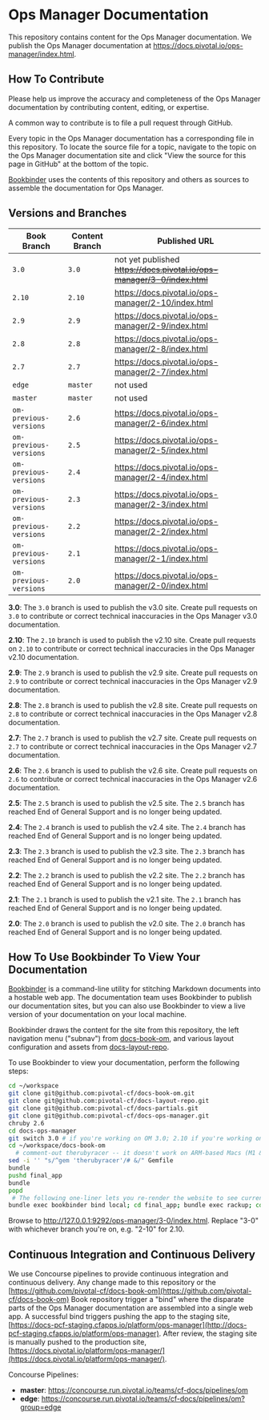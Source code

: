 # Ops Manager Documentation

This repository contains content for the Ops Manager documentation. We publish the Ops Manager documentation at
https://docs.pivotal.io/ops-manager/index.html.

## How To Contribute

Please help us improve the accuracy and completeness of the Ops Manager documentation by
contributing content, editing, or expertise.

A common way to contribute is to file a pull request through GitHub.

Every topic in the Ops Manager documentation has a corresponding file in this repository. To locate
the source file for a topic, navigate to the topic on the Ops Manager documentation site and click
"View the source for this page in GitHub" at the bottom of the topic.

[Bookbinder](https://github.com/pivotal-cf/bookbinder/) uses the contents of this repository and others as sources to assemble the documentation for Ops Manager.

## <a name="version-branch"></a> Versions and Branches

| **Book Branch** | **Content Branch** | **Published URL** |
|-----------------|--------------------|-------------------|
|           `3.0` |              `3.0` | not yet published <strike>https://docs.pivotal.io/ops-manager/3-0/index.html</strike> |
|          `2.10` |             `2.10` | https://docs.pivotal.io/ops-manager/2-10/index.html |
|           `2.9` |              `2.9` | https://docs.pivotal.io/ops-manager/2-9/index.html  |
|           `2.8` |              `2.8` | https://docs.pivotal.io/ops-manager/2-8/index.html  |
|           `2.7` |              `2.7` | https://docs.pivotal.io/ops-manager/2-7/index.html  |
|          `edge` |           `master` |          not used |
|        `master` |           `master` |          not used |
| `om-previous-versions` | `2.6` | https://docs.pivotal.io/ops-manager/2-6/index.html |
| `om-previous-versions` | `2.5` | https://docs.pivotal.io/ops-manager/2-5/index.html |
| `om-previous-versions` | `2.4` | https://docs.pivotal.io/ops-manager/2-4/index.html |
| `om-previous-versions` | `2.3` | https://docs.pivotal.io/ops-manager/2-3/index.html |
| `om-previous-versions` | `2.2` | https://docs.pivotal.io/ops-manager/2-2/index.html |
| `om-previous-versions` | `2.1` | https://docs.pivotal.io/ops-manager/2-1/index.html |
| `om-previous-versions` | `2.0` | https://docs.pivotal.io/ops-manager/2-0/index.html |

**3.0**: The `3.0` branch is used to publish the v3.0 site. Create pull requests on `3.0` to contribute or
correct technical inaccuracies in the Ops Manager v3.0 documentation.

**2.10**: The `2.10` branch is used to publish the v2.10 site. Create pull requests on `2.10` to contribute or
correct technical inaccuracies in the Ops Manager v2.10 documentation.

**2.9**: The `2.9` branch is used to publish the v2.9 site. Create pull requests on `2.9` to contribute or
correct technical inaccuracies in the Ops Manager v2.9 documentation.

**2.8**: The `2.8` branch is used to publish the v2.8 site. Create pull requests on `2.8` to contribute or
correct technical inaccuracies in the Ops Manager v2.8 documentation.

**2.7**: The `2.7` branch is used to publish the v2.7 site. Create pull requests on `2.7` to contribute or
correct technical inaccuracies in the Ops Manager v2.7 documentation.

**2.6**: The `2.6` branch is used to publish the v2.6 site. Create pull requests on `2.6` to contribute or
correct technical inaccuracies in the Ops Manager v2.6 documentation.

**2.5**: The `2.5` branch is used to publish the v2.5 site. The `2.5` branch has reached End of General Support and is
no longer being updated.

**2.4**: The `2.4` branch is used to publish the v2.4 site. The `2.4` branch has reached End of General Support and is
no longer being updated.

**2.3**: The `2.3` branch is used to publish the v2.3 site. The `2.3` branch has reached End of General Support and is
no longer being updated.

**2.2**: The `2.2` branch is used to publish the v2.2 site. The `2.2` branch has reached End of General Support and is
no longer being updated.

**2.1**: The `2.1` branch is used to publish the v2.1 site. The `2.1` branch has reached End of General Support and is
no longer being updated.

**2.0**: The `2.0` branch is used to publish the v2.0 site. The `2.0` branch has reached End of General Support and is
no longer being updated.

## How To Use Bookbinder To View Your Documentation

[Bookbinder](https://github.com/pivotal-cf/bookbinder/blob/master/README.md) is a command-line
utility for stitching Markdown documents into a hostable web app. The documentation team uses
Bookbinder to publish our documentation sites, but you can also use Bookbinder to view a live
version of your documentation on your local machine.

Bookbinder draws the content for the site from this repository, the left navigation menu ("subnav")
from [docs-book-om](https://github.com/pivotal-cf/docs-book-om), and various layout
configuration and assets from [docs-layout-repo](https://github.com/pivotal-cf/docs-layout-repo).

To use Bookbinder to view your documentation, perform the following steps:

```bash
cd ~/workspace
git clone git@github.com:pivotal-cf/docs-book-om.git
git clone git@github.com:pivotal-cf/docs-layout-repo.git
git clone git@github.com:pivotal-cf/docs-partials.git
git clone git@github.com:pivotal-cf/docs-ops-manager.git
chruby 2.6
cd docs-ops-manager
git switch 3.0 # if you're working on OM 3.0; 2.10 if you're working on OM 2.10, etc.
cd ~/workspace/docs-book-om
  # comment-out therubyracer -- it doesn't work on ARM-based Macs (M1 & M2):
sed -i '' "s/^gem 'therubyracer'/# &/" Gemfile
bundle
pushd final_app
bundle
popd
 # The following one-liner lets you re-render the website to see current changes
bundle exec bookbinder bind local; cd final_app; bundle exec rackup; cd ..
```

Browse to <http://127.0.0.1:9292/ops-manager/3-0/index.html>. Replace "3-0" with whichever branch you're on, e.g. "2-10" for 2.10.

## Continuous Integration and Continuous Delivery

We use Concourse pipelines to provide continuous integration and continuous delivery. Any change made to this repository
or the [https://github.com/pivotal-cf/docs-book-om](https://github.com/pivotal-cf/docs-book-om) Book repository trigger a
"bind" where the disparate parts of the Ops Manager documentation are assembled into a single web app. A successful bind
triggers pushing the app to the staging site,
[https://docs-pcf-staging.cfapps.io/platform/ops-manager](http://docs-pcf-staging.cfapps.io/platform/ops-manager). After
review, the staging site is manually pushed to the production site,
[https://docs.pivotal.io/platform/ops-manager/](https://docs.pivotal.io/platform/ops-manager/).

Concourse Pipelines:

* **master**: https://concourse.run.pivotal.io/teams/cf-docs/pipelines/om
* **edge**: https://concourse.run.pivotal.io/teams/cf-docs/pipelines/om?group=edge
